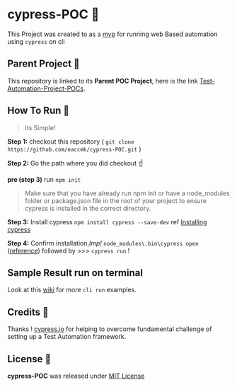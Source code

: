 # cypress-POC 🚀 

This Project was created to as a [mvp] for running web Based automation using `cypress` on cli

## Parent Project 🎅

This repository is linked to its **Parent POC Project**, here is the link [Test-Automation-Project-POCs].

## How To Run 🏃
>	Its Simple! 

**Step 1:** checkout this repository ( `git clone https://github.com/eaccmk/cypress-POC.git` )

**Step 2:** Go the path where you did checkout ☝️

**pre (step 3)** run `npm init `
> Make sure that you have already run npm init or have a node_modules folder or package.json file in the root of your project to ensure cypress is installed in the correct directory.

**Step 3:** Install cypress `npm install cypress --save-dev` ref [Installing cypress]

**Step 4:** Confirm installation,_Imp!_ `node_modules\.bin\cypress open` ([reference]) followed by >>>  `cypress run` !


## Sample Result run on terminal

Look at this [wiki] for more `cli run` examples.

## Credits 🙏

Thanks ! [cypress.io] for helping to overcome fundamental challenge  of setting up a Test Automation framework.

## License 🔰

**cypress-POC** was released under [MIT License](LICENSE)


[\\]: <> (This is a commented section and should not be visible in README file)

[mvp]: <https://g.co/kgs/PkxYkz>
[Test-Automation-Project-POCs]: <https://github.com/eaccmk/Test-Automation-Project-POCs>
[wiki]: <wiki/README.md>
[Installing cypress]: <https://docs.cypress.io/guides/getting-started/installing-cypress.html>
[reference]: <https://docs.cypress.io/guides/getting-started/installing-cypress.html#Opening-Cypress>
[cypress.io]: <https://www.cypress.io/how-it-works>
